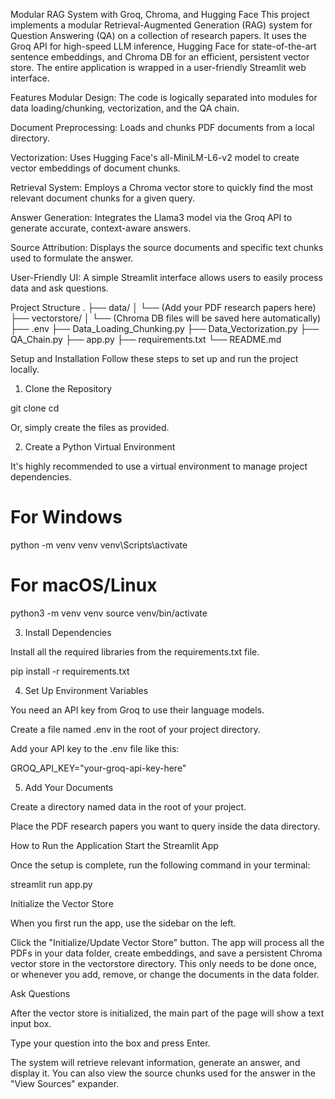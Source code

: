 Modular RAG System with Groq, Chroma, and Hugging Face
This project implements a modular Retrieval-Augmented Generation (RAG) system for Question Answering (QA) on a collection of research papers. It uses the Groq API for high-speed LLM inference, Hugging Face for state-of-the-art sentence embeddings, and Chroma DB for an efficient, persistent vector store. The entire application is wrapped in a user-friendly Streamlit web interface.

Features
Modular Design: The code is logically separated into modules for data loading/chunking, vectorization, and the QA chain.

Document Preprocessing: Loads and chunks PDF documents from a local directory.

Vectorization: Uses Hugging Face's all-MiniLM-L6-v2 model to create vector embeddings of document chunks.

Retrieval System: Employs a Chroma vector store to quickly find the most relevant document chunks for a given query.

Answer Generation: Integrates the Llama3 model via the Groq API to generate accurate, context-aware answers.

Source Attribution: Displays the source documents and specific text chunks used to formulate the answer.

User-Friendly UI: A simple Streamlit interface allows users to easily process data and ask questions.

Project Structure
.
├── data/
│   └── (Add your PDF research papers here)
├── vectorstore/
│   └── (Chroma DB files will be saved here automatically)
├── .env
├── Data_Loading_Chunking.py
├── Data_Vectorization.py
├── QA_Chain.py
├── app.py
├── requirements.txt
└── README.md

Setup and Installation
Follow these steps to set up and run the project locally.

1. Clone the Repository

git clone <repository-url>
cd <repository-directory>

Or, simply create the files as provided.

2. Create a Python Virtual Environment

It's highly recommended to use a virtual environment to manage project dependencies.

# For Windows
python -m venv venv
venv\Scripts\activate

# For macOS/Linux
python3 -m venv venv
source venv/bin/activate

3. Install Dependencies

Install all the required libraries from the requirements.txt file.

pip install -r requirements.txt

4. Set Up Environment Variables

You need an API key from Groq to use their language models.

Create a file named .env in the root of your project directory.

Add your API key to the .env file like this:

GROQ_API_KEY="your-groq-api-key-here"

5. Add Your Documents

Create a directory named data in the root of your project.

Place the PDF research papers you want to query inside the data directory.

How to Run the Application
Start the Streamlit App

Once the setup is complete, run the following command in your terminal:

streamlit run app.py

Initialize the Vector Store

When you first run the app, use the sidebar on the left.

Click the "Initialize/Update Vector Store" button. The app will process all the PDFs in your data folder, create embeddings, and save a persistent Chroma vector store in the vectorstore directory. This only needs to be done once, or whenever you add, remove, or change the documents in the data folder.

Ask Questions

After the vector store is initialized, the main part of the page will show a text input box.

Type your question into the box and press Enter.

The system will retrieve relevant information, generate an answer, and display it. You can also view the source chunks used for the answer in the "View Sources" expander.